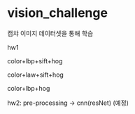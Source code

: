 # vision_challenge


캡챠 이미지 데이터셋을 통해 학습

hw1


color+lbp+sift+hog


color+law+sift+hog


color+lbp+hog


hw2: pre-processing -> cnn(resNet) (예정)
